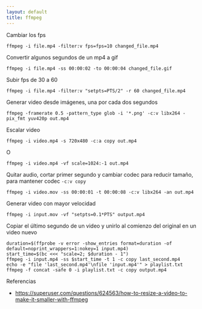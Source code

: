 ```yaml
---
layout: default
title: ffmpeg
---
```


Cambiar los fps

    ffmpeg -i file.mp4 -filter:v fps=fps=10 changed_file.mp4

Convertir algunos segundos de un mp4 a gif

    ffmpeg -i file.mp4 -ss 00:00:02 -to 00:00:04 changed_file.gif

Subir fps de 30 a 60

    ffmpeg -i file.mp4 -filter:v "setpts=PTS/2" -r 60 changed_file.mp4

Generar video desde imágenes, una por cada dos segundos

    ffmpeg -framerate 0.5 -pattern_type glob -i '*.png' -c:v libx264 -pix_fmt yuv420p out.mp4

Escalar video

    ffmpeg -i video.mp4 -s 720x480 -c:a copy out.mp4

O

    ffmpeg -i video.mp4 -vf scale=1024:-1 out.mp4

Quitar audio, cortar primer segundo y cambiar codec para reducir tamaño, para mantener codec `-c:v copy`

    ffmpeg -i video.mov -ss 00:00:01 -t 00:00:08 -c:v libx264 -an out.mp4

Generar video con mayor velocidad

    ffmpeg -i input.mov -vf "setpts=0.1*PTS" output.mp4

Copiar el último segundo de un video y unirlo al comienzo del original en un video nuevo

    duration=$(ffprobe -v error -show_entries format=duration -of default=noprint_wrappers=1:nokey=1 input.mp4)
    start_time=$(bc <<< "scale=2; $duration - 1")
    ffmpeg -i input.mp4 -ss $start_time -t 1 -c copy last_second.mp4
    echo -e "file 'last_second.mp4'\nfile 'input.mp4'" > playlist.txt
    ffmpeg -f concat -safe 0 -i playlist.txt -c copy output.mp4

Referencias

-   https://superuser.com/questions/624563/how-to-resize-a-video-to-make-it-smaller-with-ffmpeg
